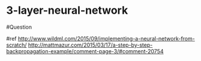 # 3-layer-neural-network

#Question

#ref
http://www.wildml.com/2015/09/implementing-a-neural-network-from-scratch/
http://mattmazur.com/2015/03/17/a-step-by-step-backpropagation-example/comment-page-3/#comment-20754
